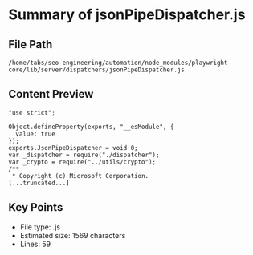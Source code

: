 # Summary of jsonPipeDispatcher.js
  
## File Path
`/home/tabs/seo-engineering/automation/node_modules/playwright-core/lib/server/dispatchers/jsonPipeDispatcher.js`

## Content Preview
```
"use strict";

Object.defineProperty(exports, "__esModule", {
  value: true
});
exports.JsonPipeDispatcher = void 0;
var _dispatcher = require("./dispatcher");
var _crypto = require("../utils/crypto");
/**
 * Copyright (c) Microsoft Corporation.
[...truncated...]
```

## Key Points
- File type: .js
- Estimated size: 1569 characters
- Lines: 59
